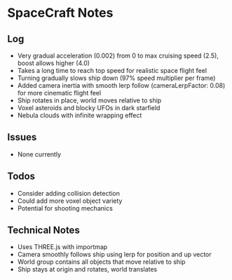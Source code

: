 # SpaceCraft Notes

## Log
- Very gradual acceleration (0.002) from 0 to max cruising speed (2.5), boost allows higher (4.0)
- Takes a long time to reach top speed for realistic space flight feel
- Turning gradually slows ship down (97% speed multiplier per frame)
- Added camera inertia with smooth lerp follow (cameraLerpFactor: 0.08) for more cinematic flight feel
- Ship rotates in place, world moves relative to ship
- Voxel asteroids and blocky UFOs in dark starfield
- Nebula clouds with infinite wrapping effect

## Issues
- None currently

## Todos
- Consider adding collision detection
- Could add more voxel object variety
- Potential for shooting mechanics

## Technical Notes
- Uses THREE.js with importmap
- Camera smoothly follows ship using lerp for position and up vector
- World group contains all objects that move relative to ship
- Ship stays at origin and rotates, world translates
